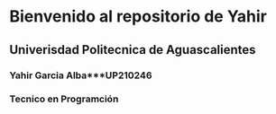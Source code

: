 # Bienvenido al repositorio de Yahir

## Univerisdad Politecnica de Aguascalientes 

### Yahir Garcia Alba***UP210246

### Tecnico en Programción 

## 
